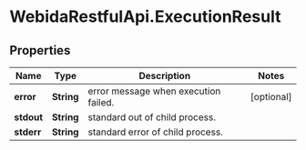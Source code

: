 # WebidaRestfulApi.ExecutionResult

## Properties
Name | Type | Description | Notes
------------ | ------------- | ------------- | -------------
**error** | **String** | error message when execution failed. | [optional] 
**stdout** | **String** | standard out of child process. | 
**stderr** | **String** | standard error of child process. | 



